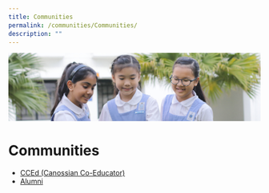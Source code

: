 ```yaml
---
title: Communities
permalink: /communities/Communities/
description: ""
---
```

![](/images/COmmunities.jpg)


Communities
===========

*   [CCEd (Canossian Co-Educator)](https://stanthonyscanossianpri.moe.edu.sg/cce/)
*   [Alumni](https://www.canossianalumni.com/)